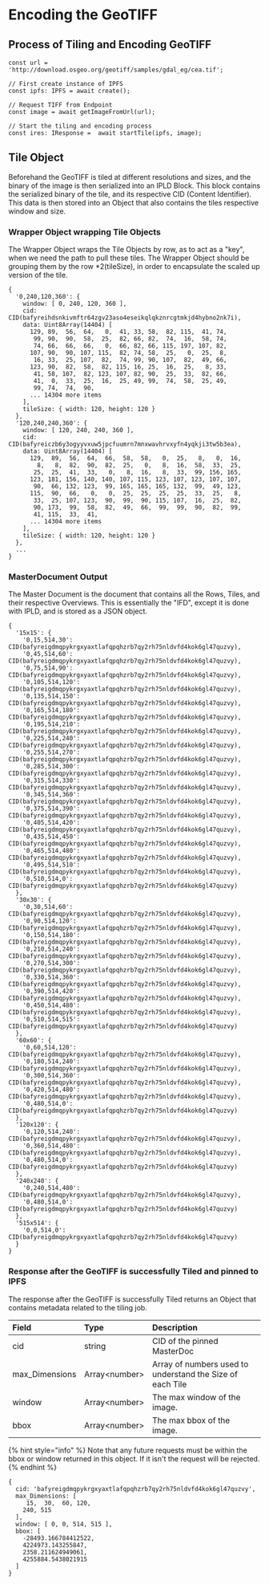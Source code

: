 # Encoding the GeoTIFF

## Process of Tiling and Encoding GeoTIFF

```text
const url = 'http://download.osgeo.org/geotiff/samples/gdal_eg/cea.tif';
    
// First create instance of IPFS
const ipfs: IPFS = await create();
    
// Request TIFF from Endpoint
const image = await getImageFromUrl(url);

// Start the tiling and encoding process 
const ires: IResponse =  await startTile(ipfs, image);
```

## Tile Object 

Beforehand the GeoTIFF is tiled at different resolutions and sizes, and the binary of the image is then serialized into an IPLD Block. This block contains the serialized binary of the tile, and its respective CID \(Content Identifier\). This data is then stored into an Object that also contains the tiles respective window and size. 

### Wrapper Object wrapping Tile Objects

The Wrapper Object wraps the Tile Objects by row, as to act as a "key", when we need the path to pull these tiles. The Wrapper Object should be grouping them by the row \*2\(tileSize\), in order to encapsulate the scaled up version of the tile. 

```text
{
  '0,240,120,360': {
    window: [ 0, 240, 120, 360 ],
    cid: CID(bafyreihdsnkivmftr64zgv23aso4eseikqlqkznrcgtmkjd4hybno2nk7i),
    data: Uint8Array(14404) [
      129, 89,  56,  64,   0,  41, 33, 58,  82, 115,  41, 74,
       99, 90,  90,  58,  25,  82, 66, 82,  74,  16,  58, 74,
       74, 66,  66,  66,   0,  66, 82, 66, 115, 197, 107, 82,
      107, 90,  90, 107, 115,  82, 74, 58,  25,   0,  25,  8,
       16, 33,  25, 107,  82,  74, 99, 90, 107,  82,  49, 66,
      123, 90,  82,  58,  82, 115, 16, 25,  16,  25,   8, 33,
       41, 58, 107,  82, 123, 107, 82, 90,  25,  33,  82, 66,
       41,  0,  33,  25,  16,  25, 49, 99,  74,  58,  25, 49,
       99, 74,  74,  90,
      ... 14304 more items
    ],
    tileSize: { width: 120, height: 120 }
  },
  '120,240,240,360': {
    window: [ 120, 240, 240, 360 ],
    cid: CID(bafyreiczb6y3ogyyvxuw5jpcfuumrn7mnxwavhrvxyfn4yqkji3tw5b3ea),
    data: Uint8Array(14404) [
      129,  89,  56,  64,  66,  58,  58,   0,  25,   8,   0,  16,
        8,   8,  82,  90,  82,  25,   0,   8,  16,  58,  33,  25,
       25,  25,  41,  33,   0,   8,  16,   8,  33,  99, 156, 165,
      123, 181, 156, 140, 140, 107, 115, 123, 107, 123, 107, 107,
       90,  66, 132, 123,  99, 165, 165, 165, 132,  99,  49, 123,
      115,  90,  66,   0,   0,  25,  25,  25,  25,  33,  25,   8,
       33,  25, 107, 123,  90,  99,  90, 115, 107,  16,  25,  82,
       90, 173,  99,  58,  82,  49,  66,  99,  99,  90,  82,  99,
       41, 115,  33,  41,
      ... 14304 more items
    ],
    tileSize: { width: 120, height: 120 }
  },
  ...
}
```

### MasterDocument Output

The Master Document is the document that contains all the Rows, Tiles, and their respective Overviews. This is essentially the "IFD", except it is done with IPLD, and is stored as a JSON object. 

```text
{
  '15x15': {
    '0,15,514,30': CID(bafyreigdmqpykrgxyaxtlafqpqhzrb7qy2rh75nldvfd4kok6gl47quzvy),
    '0,45,514,60': CID(bafyreigdmqpykrgxyaxtlafqpqhzrb7qy2rh75nldvfd4kok6gl47quzvy),
    '0,75,514,90': CID(bafyreigdmqpykrgxyaxtlafqpqhzrb7qy2rh75nldvfd4kok6gl47quzvy),
    '0,105,514,120': CID(bafyreigdmqpykrgxyaxtlafqpqhzrb7qy2rh75nldvfd4kok6gl47quzvy),
    '0,135,514,150': CID(bafyreigdmqpykrgxyaxtlafqpqhzrb7qy2rh75nldvfd4kok6gl47quzvy),
    '0,165,514,180': CID(bafyreigdmqpykrgxyaxtlafqpqhzrb7qy2rh75nldvfd4kok6gl47quzvy),
    '0,195,514,210': CID(bafyreigdmqpykrgxyaxtlafqpqhzrb7qy2rh75nldvfd4kok6gl47quzvy),
    '0,225,514,240': CID(bafyreigdmqpykrgxyaxtlafqpqhzrb7qy2rh75nldvfd4kok6gl47quzvy),
    '0,255,514,270': CID(bafyreigdmqpykrgxyaxtlafqpqhzrb7qy2rh75nldvfd4kok6gl47quzvy),
    '0,285,514,300': CID(bafyreigdmqpykrgxyaxtlafqpqhzrb7qy2rh75nldvfd4kok6gl47quzvy),
    '0,315,514,330': CID(bafyreigdmqpykrgxyaxtlafqpqhzrb7qy2rh75nldvfd4kok6gl47quzvy),
    '0,345,514,360': CID(bafyreigdmqpykrgxyaxtlafqpqhzrb7qy2rh75nldvfd4kok6gl47quzvy),
    '0,375,514,390': CID(bafyreigdmqpykrgxyaxtlafqpqhzrb7qy2rh75nldvfd4kok6gl47quzvy),
    '0,405,514,420': CID(bafyreigdmqpykrgxyaxtlafqpqhzrb7qy2rh75nldvfd4kok6gl47quzvy),
    '0,435,514,450': CID(bafyreigdmqpykrgxyaxtlafqpqhzrb7qy2rh75nldvfd4kok6gl47quzvy),
    '0,465,514,480': CID(bafyreigdmqpykrgxyaxtlafqpqhzrb7qy2rh75nldvfd4kok6gl47quzvy),
    '0,495,514,510': CID(bafyreigdmqpykrgxyaxtlafqpqhzrb7qy2rh75nldvfd4kok6gl47quzvy),
    '0,510,514,0': CID(bafyreigdmqpykrgxyaxtlafqpqhzrb7qy2rh75nldvfd4kok6gl47quzvy)
  },
  '30x30': {
    '0,30,514,60': CID(bafyreigdmqpykrgxyaxtlafqpqhzrb7qy2rh75nldvfd4kok6gl47quzvy),
    '0,90,514,120': CID(bafyreigdmqpykrgxyaxtlafqpqhzrb7qy2rh75nldvfd4kok6gl47quzvy),
    '0,150,514,180': CID(bafyreigdmqpykrgxyaxtlafqpqhzrb7qy2rh75nldvfd4kok6gl47quzvy),
    '0,210,514,240': CID(bafyreigdmqpykrgxyaxtlafqpqhzrb7qy2rh75nldvfd4kok6gl47quzvy),
    '0,270,514,300': CID(bafyreigdmqpykrgxyaxtlafqpqhzrb7qy2rh75nldvfd4kok6gl47quzvy),
    '0,330,514,360': CID(bafyreigdmqpykrgxyaxtlafqpqhzrb7qy2rh75nldvfd4kok6gl47quzvy),
    '0,390,514,420': CID(bafyreigdmqpykrgxyaxtlafqpqhzrb7qy2rh75nldvfd4kok6gl47quzvy),
    '0,450,514,480': CID(bafyreigdmqpykrgxyaxtlafqpqhzrb7qy2rh75nldvfd4kok6gl47quzvy),
    '0,510,514,515': CID(bafyreigdmqpykrgxyaxtlafqpqhzrb7qy2rh75nldvfd4kok6gl47quzvy)
  },
  '60x60': {
    '0,60,514,120': CID(bafyreigdmqpykrgxyaxtlafqpqhzrb7qy2rh75nldvfd4kok6gl47quzvy),
    '0,180,514,240': CID(bafyreigdmqpykrgxyaxtlafqpqhzrb7qy2rh75nldvfd4kok6gl47quzvy),
    '0,300,514,360': CID(bafyreigdmqpykrgxyaxtlafqpqhzrb7qy2rh75nldvfd4kok6gl47quzvy),
    '0,420,514,480': CID(bafyreigdmqpykrgxyaxtlafqpqhzrb7qy2rh75nldvfd4kok6gl47quzvy),
    '0,480,514,0': CID(bafyreigdmqpykrgxyaxtlafqpqhzrb7qy2rh75nldvfd4kok6gl47quzvy)
  },
  '120x120': {
    '0,120,514,240': CID(bafyreigdmqpykrgxyaxtlafqpqhzrb7qy2rh75nldvfd4kok6gl47quzvy),
    '0,360,514,480': CID(bafyreigdmqpykrgxyaxtlafqpqhzrb7qy2rh75nldvfd4kok6gl47quzvy),
    '0,480,514,0': CID(bafyreigdmqpykrgxyaxtlafqpqhzrb7qy2rh75nldvfd4kok6gl47quzvy)
  },
  '240x240': {
    '0,240,514,480': CID(bafyreigdmqpykrgxyaxtlafqpqhzrb7qy2rh75nldvfd4kok6gl47quzvy),
    '0,480,514,0': CID(bafyreigdmqpykrgxyaxtlafqpqhzrb7qy2rh75nldvfd4kok6gl47quzvy)
  },
  '515x514': {
    '0,0,514,0': CID(bafyreigdmqpykrgxyaxtlafqpqhzrb7qy2rh75nldvfd4kok6gl47quzvy)
  }
}
```

### Response after the GeoTIFF is successfully Tiled and pinned to IPFS

The response after the GeoTIFF is successfully Tiled returns an Object that contains metadata related to the tiling job. 

| Field | Type | Description |
| :--- | :--- | :--- |
| cid | string | CID of the pinned MasterDoc |
| max\_Dimensions | Array&lt;number&gt; | Array of numbers used to understand the Size of each Tile |
| window  | Array&lt;number&gt; | The max window of the image. |
| bbox | Array&lt;number&gt; | The max bbox of the image. |

{% hint style="info" %}
Note that any future requests must be within the bbox or window returned in this object. If it isn't the request will be rejected. 
{% endhint %}

```text
{
  cid: 'bafyreigdmqpykrgxyaxtlafqpqhzrb7qy2rh75nldvfd4kok6gl47quzvy',
  max_Dimensions: [
     15,  30,  60, 120,
    240, 515
  ],
  window: [ 0, 0, 514, 515 ],
  bbox: [
    -28493.166784412522,
    4224973.143255847,
    2358.211624949061,
    4255884.5438021915
  ]
}
```





